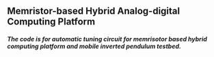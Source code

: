 ## Memristor-based Hybrid Analog-digital Computing Platform
##### The code is for automatic tuning circuit for memrisotor based hybrid computing platform and mobile inverted pendulum testbed.

